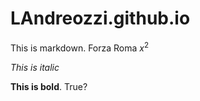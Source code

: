 # LAndreozzi.github.io
 
This is markdown.
Forza Roma 
$x^2$

*This is italic*

**This is bold**. True?